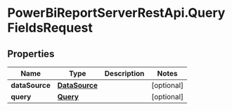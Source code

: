# PowerBiReportServerRestApi.QueryFieldsRequest

## Properties
Name | Type | Description | Notes
------------ | ------------- | ------------- | -------------
**dataSource** | [**DataSource**](DataSource.md) |  | [optional] 
**query** | [**Query**](Query.md) |  | [optional] 


